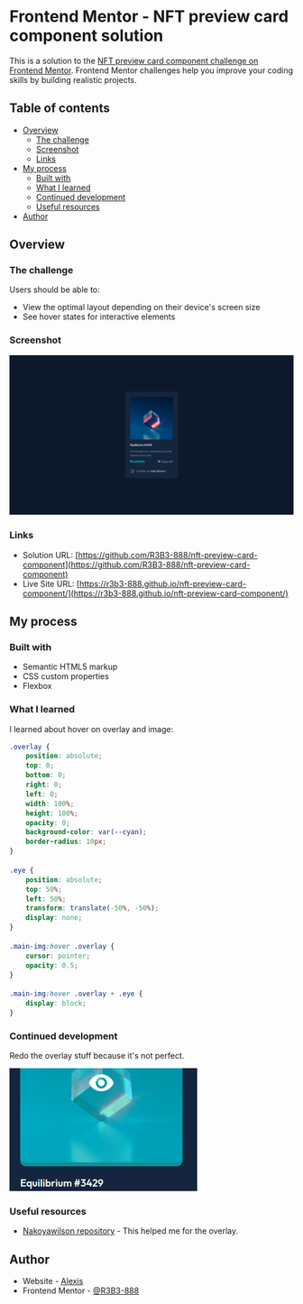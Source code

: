 # Frontend Mentor - NFT preview card component solution

This is a solution to the [NFT preview card component challenge on Frontend Mentor](https://www.frontendmentor.io/challenges/nft-preview-card-component-SbdUL_w0U). Frontend Mentor challenges help you improve your coding skills by building realistic projects.

## Table of contents

- [Overview](#overview)
    - [The challenge](#the-challenge)
    - [Screenshot](#screenshot)
    - [Links](#links)
- [My process](#my-process)
    - [Built with](#built-with)
    - [What I learned](#what-i-learned)
    - [Continued development](#continued-development)
    - [Useful resources](#useful-resources)
- [Author](#author)

## Overview

### The challenge

Users should be able to:

- View the optimal layout depending on their device's screen size
- See hover states for interactive elements

### Screenshot

![Screen of desktop result](images/result-desktop.png)

### Links

- Solution URL: [https://github.com/R3B3-888/nft-preview-card-component](https://github.com/R3B3-888/nft-preview-card-component)
- Live Site URL: [https://r3b3-888.github.io/nft-preview-card-component/](https://r3b3-888.github.io/nft-preview-card-component/)

## My process

### Built with

- Semantic HTML5 markup
- CSS custom properties
- Flexbox

### What I learned

I learned about hover on overlay and image:

```css
.overlay {
    position: absolute;
    top: 0;
    bottom: 0;
    right: 0;
    left: 0;
    width: 100%;
    height: 100%;
    opacity: 0;
    background-color: var(--cyan);
    border-radius: 10px;
}

.eye {
    position: absolute;
    top: 50%;
    left: 50%;
    transform: translate(-50%, -50%);
    display: none;
}

.main-img:hover .overlay {
    cursor: pointer;
    opacity: 0.5;
}

.main-img:hover .overlay + .eye {
    display: block;
}
```


### Continued development

Redo the overlay stuff because it's not perfect.

![Bug](images/bug.png)

### Useful resources

- [Nakoyawilson repository](https://github.com/nakoyawilson/nft-preview-card-component) - This helped me for the overlay.

## Author

- Website - [Alexis](https://r3b3.github.io)
- Frontend Mentor - [@R3B3-888](https://www.frontendmentor.io/profile/R3B3-888)
